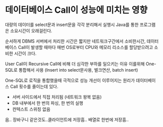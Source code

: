 # 데이터베이스 Call이 성능에 미치는 영향

대량의 데이터를 select문과 insert문을 각각 분리해서 실행시 Java를 통한 프로그램은 소요시간이 오래걸린다.

순서하게 DBMS 서버에서 처리한 시간은 짧지만 네트워크구간에서 소비한시간, 데이터베이스 Call이 발생할 때마다 매번 OS로부터 CPU와 메모리 리소스를 할당받으려고 소비한 시간이 크다.

User Call이 Recursive Call에 비해 더 심각한 부하를 일으키는 이유 이를위해 One-SQL로 통합해서 사용 (Insert into select문사용, 벌크연산, batch insert)

One-SQL로 로직을 통합했을때 극적으로 성능 개선이 이루어지는 원리가 데이터베이스 Call 횟수를 줄이는데 있다.

-   서버 사이드에서 직접 처리됨 (네트워크 왕복 없음)
-   DB 내부에서 한 번의 파싱, 한 번의 실행
-   컨텍스트 스위칭 없음

음.. 장바구니 같은것도..클라이언트에 저장흠.. 배열로 한번에 저장흠..
